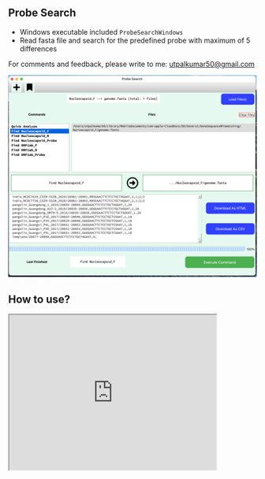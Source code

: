 ## Probe Search

-   Windows executable included `ProbeSearchWindows`
-   Read fasta file and search for the predefined probe with maximum of 5 differences

For comments and feedback, please write to me: utpalkumar50@gmail.com

<img src="docs/Screenshot.png" style="zoom:80%;" />



## How to use?

<iframe width="420" height="315" src="https://youtu.be/4LkdwBZASE0autoplay=1&mute=1"> </iframe>